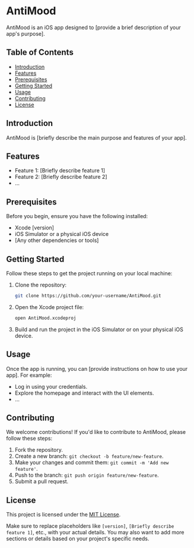 # AntiMood

AntiMood is an iOS app designed to [provide a brief description of your app's purpose].

## Table of Contents

- [Introduction](#introduction)
- [Features](#features)
- [Prerequisites](#prerequisites)
- [Getting Started](#getting-started)
- [Usage](#usage)
- [Contributing](#contributing)
- [License](#license)

## Introduction

AntiMood is [briefly describe the main purpose and features of your app].

## Features

- Feature 1: [Briefly describe feature 1]
- Feature 2: [Briefly describe feature 2]
- ...

## Prerequisites

Before you begin, ensure you have the following installed:

- Xcode [version]
- iOS Simulator or a physical iOS device
- [Any other dependencies or tools]

## Getting Started

Follow these steps to get the project running on your local machine:

1. Clone the repository:
   ```bash
   git clone https://github.com/your-username/AntiMood.git
   ```

2. Open the Xcode project file:
   ```bash
   open AntiMood.xcodeproj
   ```

3. Build and run the project in the iOS Simulator or on your physical iOS device.

## Usage

Once the app is running, you can [provide instructions on how to use your app]. For example:

- Log in using your credentials.
- Explore the homepage and interact with the UI elements.
- ...

## Contributing

We welcome contributions! If you'd like to contribute to AntiMood, please follow these steps:

1. Fork the repository.
2. Create a new branch: `git checkout -b feature/new-feature`.
3. Make your changes and commit them: `git commit -m 'Add new feature'`.
4. Push to the branch: `git push origin feature/new-feature`.
5. Submit a pull request.

## License

This project is licensed under the [MIT License](LICENSE).


Make sure to replace placeholders like `[version]`, `[Briefly describe feature 1]`, etc., with your actual details. You may also want to add more sections or details based on your project's specific needs.
